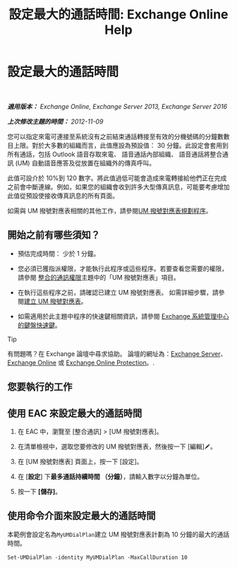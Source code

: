 ﻿---
title: '設定最大的通話時間: Exchange Online Help'
TOCTitle: 設定最大的通話時間
ms:assetid: 01aa40d2-f918-472b-bace-158222143484
ms:mtpsurl: https://technet.microsoft.com/zh-tw/library/Ee423535(v=EXCHG.150)
ms:contentKeyID: 50472461
ms.date: 05/23/2018
mtps_version: v=EXCHG.150
ms.translationtype: MT
---

# 設定最大的通話時間

 

_**適用版本：** Exchange Online, Exchange Server 2013, Exchange Server 2016_

_**上次修改主題的時間：** 2012-11-09_

您可以指定來電可連接至系統沒有之前結束通話轉接至有效的分機號碼的分鐘數數目上限。對於大多數的組織而言，此值應設為預設值： 30 分鐘。此設定會套用到所有通話，包括 Outlook 語音存取來電、 語音通話內部組織、 語音通話將整合通訊 (UM) 自動語音應答及從放置在組織外的傳真呼叫。

此值可設介於 10%到 120 數字。將此值過低可能會造成來電轉接給他們正在完成之前會中斷連線。例如，如果您的組織會收到許多大型傳真訊息，可能要考慮增加此值從預設使接收傳真訊息的所有頁面。

如需與 UM 撥號對應表相關的其他工作，請參閱[UM 撥號對應表規劃程序](um-dial-plan-procedures-exchange-2013-help.md)。

## 開始之前有哪些須知？

  - 預估完成時間： 少於 1 分鐘。

  - 您必須已獲指派權限，才能執行此程序或這些程序。若要查看您需要的權限，請參閱 [整合的通訊權限](unified-messaging-permissions-exchange-2013-help.md)主題中的「UM 撥號對應表」項目。

  - 在執行這些程序之前，請確認已建立 UM 撥號對應表。 如需詳細步驟，請參閱[建立 UM 撥號對應表](create-a-um-dial-plan-exchange-2013-help.md)。

  - 如需適用於此主題中程序的快速鍵相關資訊，請參閱 [Exchange 系統管理中心的鍵盤快速鍵](keyboard-shortcuts-in-the-exchange-admin-center-exchange-online-protection-help.md)。


> [!TIP]  
> 有問題嗎？在 Exchange 論壇中尋求協助。 論壇的網址為：<a href="https://go.microsoft.com/fwlink/p/?linkid=60612">Exchange Server</a>、 <a href="https://go.microsoft.com/fwlink/p/?linkid=267542">Exchange Online</a> 或 <a href="https://go.microsoft.com/fwlink/p/?linkid=285351">Exchange Online Protection</a>。.




## 您要執行的工作

## 使用 EAC 來設定最大的通話時間

1.  在 EAC 中，瀏覽至 \[整合通訊\] \> \[UM 撥號對應表\]。

2.  在清單檢視中，選取您要修改的 UM 撥號對應表，然後按一下 \[編輯\]![編輯圖示](images/JJ218640.6f53ccb2-1f13-4c02-bea0-30690e6ea71d(EXCHG.150).gif "編輯圖示")。

3.  在 \[UM 撥號對應表\] 頁面上，按一下 \[設定\]。

4.  在 \[**設定**\] 下**最多通話持續時間 （分鐘）**，請輸入數字以分鐘為單位。

5.  按一下 **\[儲存\]**。

## 使用命令介面來設定最大的通話時間

本範例會設定名為`MyUMDialPlan`建立 UM 撥號對應表計劃為 10 分鐘的最大的通話時間。

    Set-UMDialPlan -identity MyUMDialPlan -MaxCallDuration 10

